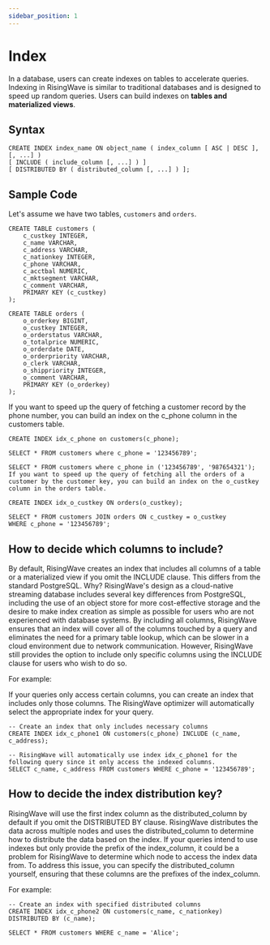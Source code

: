 ```yaml
---
sidebar_position: 1
---
```


# Index

In a database, users can create indexes on tables to accelerate queries. Indexing in RisingWave is similar to traditional databases and is designed to speed up random queries. Users can build indexes on **tables and materialized views**.

## Syntax

```
CREATE INDEX index_name ON object_name ( index_column [ ASC | DESC ], [, ...] )
[ INCLUDE ( include_column [, ...] ) ]
[ DISTRIBUTED BY ( distributed_column [, ...] ) ];
```
## Sample Code
Let's assume we have two tables, `customers` and `orders`.

```
CREATE TABLE customers (
    c_custkey INTEGER,
    c_name VARCHAR,
    c_address VARCHAR,
    c_nationkey INTEGER,
    c_phone VARCHAR,
    c_acctbal NUMERIC,
    c_mktsegment VARCHAR,
    c_comment VARCHAR,
    PRIMARY KEY (c_custkey)
);

CREATE TABLE orders (
    o_orderkey BIGINT,
    o_custkey INTEGER,
    o_orderstatus VARCHAR,
    o_totalprice NUMERIC,
    o_orderdate DATE,
    o_orderpriority VARCHAR,
    o_clerk VARCHAR,
    o_shippriority INTEGER,
    o_comment VARCHAR,
    PRIMARY KEY (o_orderkey)
);
```

If you want to speed up the query of fetching a customer record by the phone number, you can build an index on the c_phone column in the customers table.

```
CREATE INDEX idx_c_phone on customers(c_phone);

SELECT * FROM customers where c_phone = '123456789';

SELECT * FROM customers where c_phone in ('123456789', '987654321');
If you want to speed up the query of fetching all the orders of a customer by the customer key, you can build an index on the o_custkey column in the orders table.

CREATE INDEX idx_o_custkey ON orders(o_custkey);

SELECT * FROM customers JOIN orders ON c_custkey = o_custkey 
WHERE c_phone = '123456789';
```

## How to decide which columns to include?

By default, RisingWave creates an index that includes all columns of a table or a materialized view if you omit the INCLUDE clause. This differs from the standard PostgreSQL. Why? RisingWave's design as a cloud-native streaming database includes several key differences from PostgreSQL, including the use of an object store for more cost-effective storage and the desire to make index creation as simple as possible for users who are not experienced with database systems. By including all columns, RisingWave ensures that an index will cover all of the columns touched by a query and eliminates the need for a primary table lookup, which can be slower in a cloud environment due to network communication. However, RisingWave still provides the option to include only specific columns using the INCLUDE clause for users who wish to do so.

For example:

If your queries only access certain columns, you can create an index that includes only those columns. The RisingWave optimizer will automatically select the appropriate index for your query.

```
-- Create an index that only includes necessary columns
CREATE INDEX idx_c_phone1 ON customers(c_phone) INCLUDE (c_name, c_address);

-- RisingWave will automatically use index idx_c_phone1 for the following query since it only access the indexed columns.
SELECT c_name, c_address FROM customers WHERE c_phone = '123456789';
```

## How to decide the index distribution key?

RisingWave will use the first index column as the distributed_column by default if you omit the DISTRIBUTED BY clause. RisingWave distributes the data across multiple nodes and uses the distributed_column to determine how to distribute the data based on the index. If your queries intend to use indexes but only provide the prefix of the index_column, it could be a problem for RisingWave to determine which node to access the index data from. To address this issue, you can specify the distributed_column yourself, ensuring that these columns are the prefixes of the index_column.

For example:

```
-- Create an index with specified distributed columns
CREATE INDEX idx_c_phone2 ON customers(c_name, c_nationkey) DISTRIBUTED BY (c_name);

SELECT * FROM customers WHERE c_name = 'Alice';
```